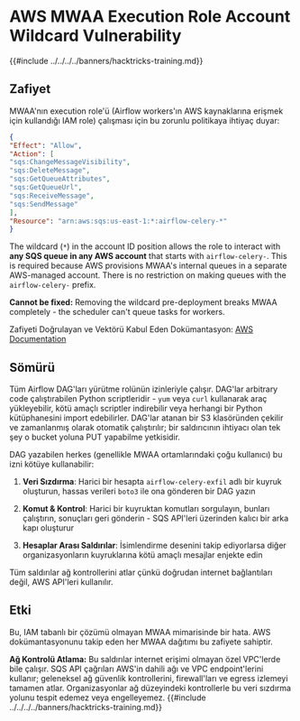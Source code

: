 # AWS MWAA Execution Role Account Wildcard Vulnerability

{{#include ../../../../banners/hacktricks-training.md}}

## Zafiyet

MWAA'nın execution role'ü (Airflow workers'ın AWS kaynaklarına erişmek için kullandığı IAM role) çalışması için bu zorunlu politikaya ihtiyaç duyar:
```json
{
"Effect": "Allow",
"Action": [
"sqs:ChangeMessageVisibility",
"sqs:DeleteMessage",
"sqs:GetQueueAttributes",
"sqs:GetQueueUrl",
"sqs:ReceiveMessage",
"sqs:SendMessage"
],
"Resource": "arn:aws:sqs:us-east-1:*:airflow-celery-*"
}
```
The wildcard (`*`) in the account ID position allows the role to interact with **any SQS queue in any AWS account** that starts with `airflow-celery-`. This is required because AWS provisions MWAA's internal queues in a separate AWS-managed account. There is no restriction on making queues with the `airflow-celery-` prefix.

**Cannot be fixed:** Removing the wildcard pre-deployment breaks MWAA completely - the scheduler can't queue tasks for workers.

Zafiyeti Doğrulayan ve Vektörü Kabul Eden Dokümantasyon: [AWS Documentation](https://docs.aws.amazon.com/mwaa/latest/userguide/mwaa-create-role.html)

## Sömürü

Tüm Airflow DAG'ları yürütme rolünün izinleriyle çalışır. DAG'lar arbitrary code çalıştırabilen Python scriptleridir - `yum` veya `curl` kullanarak araç yükleyebilir, kötü amaçlı scriptler indirebilir veya herhangi bir Python kütüphanesini import edebilirler. DAG'lar atanan bir S3 klasöründen çekilir ve zamanlanmış olarak otomatik çalıştırılır; bir saldırıcının ihtiyacı olan tek şey o bucket yoluna PUT yapabilme yetkisidir.

DAG yazabilen herkes (genellikle MWAA ortamlarındaki çoğu kullanıcı) bu izni kötüye kullanabilir:

1. **Veri Sızdırma**: Harici bir hesapta `airflow-celery-exfil` adlı bir kuyruk oluşturun, hassas verileri `boto3` ile ona gönderen bir DAG yazın

2. **Komut & Kontrol**: Harici bir kuyruktan komutları sorgulayın, bunları çalıştırın, sonuçları geri gönderin - SQS API'leri üzerinden kalıcı bir arka kapı oluşturur

3. **Hesaplar Arası Saldırılar**: İsimlendirme desenini takip ediyorlarsa diğer organizasyonların kuyruklarına kötü amaçlı mesajlar enjekte edin

Tüm saldırılar ağ kontrollerini atlar çünkü doğrudan internet bağlantıları değil, AWS API'leri kullanılır.

## Etki

Bu, IAM tabanlı bir çözümü olmayan MWAA mimarisinde bir hata. AWS dokümantasyonunu takip eden her MWAA dağıtımı bu zafiyete sahiptir.

**Ağ Kontrolü Atlama:** Bu saldırılar internet erişimi olmayan özel VPC'lerde bile çalışır. SQS API çağrıları AWS'in dahili ağı ve VPC endpoint'lerini kullanır; geleneksel ağ güvenlik kontrollerini, firewall'ları ve egress izlemeyi tamamen atlar. Organizasyonlar ağ düzeyindeki kontrollerle bu veri sızdırma yolunu tespit edemez veya engelleyemez.
{{#include ../../../../banners/hacktricks-training.md}}
